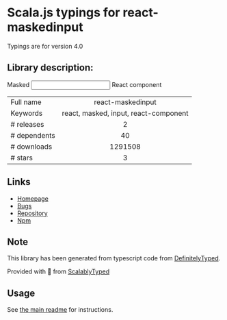 
# Scala.js typings for react-maskedinput

Typings are for version 4.0

## Library description:
Masked <input/> React component

|                    |                 |
| ------------------ | :-------------: |
| Full name          | react-maskedinput |
| Keywords           | react, masked, input, react-component |
| # releases         | 2 |
| # dependents       | 40 |
| # downloads        | 1291508 |
| # stars            | 3 |

## Links
- [Homepage](https://github.com/insin/react-maskedinput)
- [Bugs](https://github.com/insin/react-maskedinput/issues)
- [Repository](https://github.com/insin/react-maskedinput)
- [Npm](https://www.npmjs.com/package/react-maskedinput)
    


## Note
This library has been generated from typescript code from [DefinitelyTyped](https://definitelytyped.org).

Provided with :purple_heart: from [ScalablyTyped](https://github.com/oyvindberg/ScalablyTyped)

## Usage
See [the main readme](../../readme.md) for instructions.


